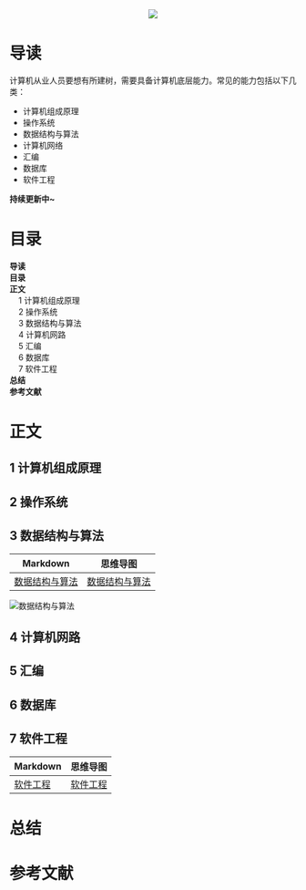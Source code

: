 <div align="center"><img src="https://gitee.com/struggle3014/picBed/raw/master/name_code.png"></div>

# 导读

计算机从业人员要想有所建树，需要具备计算机底层能力。常见的能力包括以下几类：

* 计算机组成原理
* 操作系统
* 数据结构与算法
* 计算机网络
* 汇编
* 数据库
* 软件工程

**持续更新中~**



# 目录

<nav>
<a href='#导读' style='text-decoration:none;font-weight:bolder'>导读</a><br/>
<a href='#目录' style='text-decoration:none;font-weight:bolder'>目录</a><br/>
<a href='#正文' style='text-decoration:none;font-weight:bolder'>正文</a><br/>
&nbsp;&nbsp;&nbsp;&nbsp;<a href='#1 计算机组成原理' style='text-decoration:none;${border-style}'>1 计算机组成原理</a><br/>
&nbsp;&nbsp;&nbsp;&nbsp;<a href='#2 操作系统' style='text-decoration:none;${border-style}'>2 操作系统</a><br/>
&nbsp;&nbsp;&nbsp;&nbsp;<a href='#3 数据结构与算法' style='text-decoration:none;${border-style}'>3 数据结构与算法</a><br/>
&nbsp;&nbsp;&nbsp;&nbsp;<a href='#4 计算机网路' style='text-decoration:none;${border-style}'>4 计算机网路</a><br/>
&nbsp;&nbsp;&nbsp;&nbsp;<a href='#5 汇编' style='text-decoration:none;${border-style}'>5 汇编</a><br/>
&nbsp;&nbsp;&nbsp;&nbsp;<a href='#6 数据库' style='text-decoration:none;${border-style}'>6 数据库</a><br/>
&nbsp;&nbsp;&nbsp;&nbsp;<a href='#7 软件工程' style='text-decoration:none;${border-style}'>7 软件工程</a><br/>
<a href='#总结' style='text-decoration:none;font-weight:bolder'>总结</a><br/>
<a href='#参考文献' style='text-decoration:none;font-weight:bolder'>参考文献</a><br/>
</nav>

# 正文

## 1 计算机组成原理



## 2 操作系统



## 3 数据结构与算法

| Markdown                                                  | 思维导图                                                     |
| --------------------------------------------------------- | ------------------------------------------------------------ |
| [数据结构与算法](./docs/数据结构与算法/数据结构与算法.md) | [数据结构与算法](./docs/数据结构与算法/MindMapping/数据结构与算法.xmind) |

![数据结构与算法](https://gitee.com/struggle3014/picBed/raw/master/数据结构与算法.png)

## 4 计算机网路



## 5 汇编



## 6 数据库



## 7 软件工程

| Markdown                      | 思维导图                                              |
| ----------------------------- | ----------------------------------------------------- |
| [软件工程](./doc/软件工程.md) | [软件工程](./doc/软件工程/MindMapping/软件工程.xmind) |



# 总结





# 参考文献



